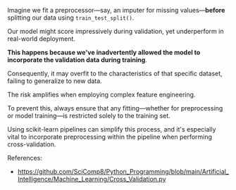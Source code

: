 

Imagine we fit a preprocessor—say, an imputer for missing values—**before** splitting our data using `train_test_split()`. 

Our model might score impressively during validation, yet underperform in real-world deployment.

**This happens because we've inadvertently allowed the model to incorporate the validation data during training**. 

Consequently, it may overfit to the characteristics of that specific dataset, failing to generalize to new data. 

The risk amplifies when employing complex feature engineering.

To prevent this, always ensure that any fitting—whether for preprocessing or model training—is restricted solely to the training set. 

Using scikit-learn pipelines can simplify this process, and it's especially vital to incorporate preprocessing within the pipeline when performing cross-validation.

References: 
- https://github.com/SciComp8/Python_Programming/blob/main/Artificial_Intelligence/Machine_Learning/Cross_Validation.py
